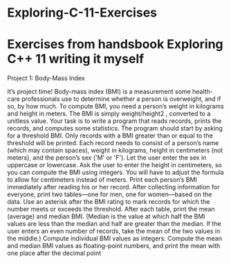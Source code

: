 # Exploring-C-11-Exercises
<h1>Exercises from handsbook Exploring C++ 11 writing it myself</h1>

Project 1: Body-Mass Index

It’s project time! Body-mass index (BMI) is a measurement some health-care professionals use to determine whether
a person is overweight, and if so, by how much. To compute BMI, you need a person’s weight in kilograms and height
in meters. The BMI is simply weight/height2
, converted to a unitless value.
Your task is to write a program that reads records, prints the records, and computes some statistics. The program
should start by asking for a threshold BMI. Only records with a BMI greater than or equal to the threshold will be
printed. Each record needs to consist of a person’s name (which may contain spaces), weight in kilograms, height in
centimeters (not meters), and the person’s sex ('M' or 'F'). Let the user enter the sex in uppercase or lowercase.
Ask the user to enter the height in centimeters, so you can compute the BMI using integers. You will have to adjust the
formula to allow for centimeters instead of meters.
Print each person’s BMI immediately after reading his or her record. After collecting information for everyone,
print two tables—one for men, one for women—based on the data. Use an asterisk after the BMI rating to mark
records for which the number meets or exceeds the threshold. After each table, print the mean (average) and median
BMI. (Median is the value at which half the BMI values are less than the median and half are greater than the median.
If the user enters an even number of records, take the mean of the two values in the middle.) Compute individual BMI
values as integers. Compute the mean and median BMI values as floating-point numbers, and print the mean with
one place after the decimal point
